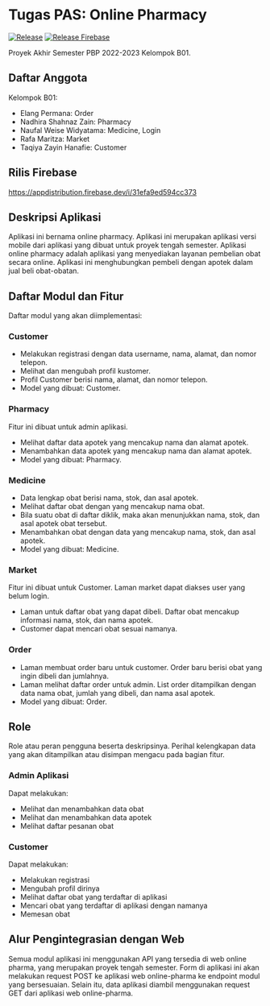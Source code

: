 # Tugas PAS: Online Pharmacy
[![Release](https://github.com/pbp-22-b01/pas/actions/workflows/release.yml/badge.svg)](https://github.com/pbp-22-b01/pas/actions/workflows/release.yml)
[![Release Firebase](https://github.com/pbp-22-b01/pas/actions/workflows/release-firebase.yml/badge.svg)](https://github.com/pbp-22-b01/pas/actions/workflows/release-firebase.yml)

Proyek Akhir Semester PBP 2022-2023 Kelompok B01.

## Daftar Anggota
Kelompok B01:
- Elang Permana: Order
- Nadhira Shahnaz Zain: Pharmacy
- Naufal Weise Widyatama: Medicine, Login
- Rafa Maritza: Market
- Taqiya Zayin Hanafie: Customer

## Rilis Firebase
https://appdistribution.firebase.dev/i/31efa9ed594cc373

## Deskripsi Aplikasi
Aplikasi ini bernama online pharmacy. Aplikasi ini merupakan aplikasi versi mobile dari aplikasi yang dibuat untuk proyek tengah semester.
Aplikasi online pharmacy adalah aplikasi yang menyediakan layanan pembelian obat secara online. Aplikasi ini menghubungkan pembeli dengan apotek dalam jual beli obat-obatan.

## Daftar Modul dan Fitur
Daftar modul yang akan diimplementasi:

### Customer
- Melakukan registrasi dengan data username, nama, alamat, dan nomor telepon.
- Melihat dan mengubah profil kustomer. 
- Profil Customer berisi nama, alamat, dan nomor telepon.
- Model yang dibuat: Customer.

### Pharmacy
Fitur ini dibuat untuk admin aplikasi.
- Melihat daftar data apotek yang mencakup nama dan alamat apotek.
- Menambahkan data apotek yang mencakup nama dan alamat apotek.
- Model yang dibuat: Pharmacy.

### Medicine
- Data lengkap obat berisi nama, stok, dan asal apotek.
- Melihat daftar obat dengan yang mencakup nama obat.
- Bila suatu obat di daftar diklik, maka akan menunjukkan nama, stok, dan asal apotek obat tersebut.
- Menambahkan obat dengan data yang mencakup nama, stok, dan asal apotek.
- Model yang dibuat: Medicine.

### Market
Fitur ini dibuat untuk Customer. Laman market dapat diakses user yang belum login.
- Laman untuk daftar obat yang dapat dibeli. Daftar obat mencakup informasi nama, stok, dan nama apotek.
- Customer dapat mencari obat sesuai namanya.

### Order
- Laman membuat order baru untuk customer. Order baru berisi obat yang ingin dibeli dan jumlahnya.
- Laman melihat daftar order untuk admin. List order ditampilkan dengan data nama obat, jumlah yang dibeli, dan nama asal apotek.
- Model yang dibuat: Order.

## Role
Role atau peran pengguna beserta deskripsinya.
Perihal kelengkapan data yang akan ditampilkan atau disimpan mengacu pada bagian fitur.

### Admin Aplikasi
Dapat melakukan:
- Melihat dan menambahkan data obat
- Melihat dan menambahkan data apotek
- Melihat daftar pesanan obat

### Customer
Dapat melakukan:
- Melakukan registrasi
- Mengubah profil dirinya
- Melihat daftar obat yang terdaftar di aplikasi
- Mencari obat yang terdaftar di aplikasi dengan namanya
- Memesan obat

## Alur Pengintegrasian dengan Web
Semua modul aplikasi ini menggunakan API yang tersedia di web online pharma, yang merupakan proyek tengah semester.
Form di aplikasi ini akan melakukan request POST ke aplikasi web online-pharma ke endpoint modul yang bersesuaian.
Selain itu, data aplikasi diambil menggunakan request GET dari aplikasi web online-pharma.

